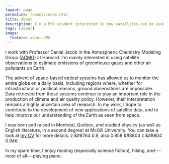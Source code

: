 ```yaml
---
layout: page
permalink: /about/index.html
title: About
description: I'm a PhD student interested in how satellites can be used to probe the atmospheres of Earth and other planets.
tags: [about]
image:
  feature: about.JPG
---
```


I work with Professor Daniel Jacob in the Atmospheric Chemistry Modeling Group ([ACMG](http://acmg.seas.harvard.edu/)) at Harvard. I'm mainly interested in using satellite observations to estimate emissions of greenhouse gases and other air pollutants on Earth. 

The advent of space-based optical systems has allowed us to monitor the entire globe on a daily basis, including regions where, whether for infrastructural or political reasons, ground observations are impossible. Data retrieved from these systems continue to play an important role in the production of climate and air quality policy. However, their interpretation remains a highly uncertain area of research. In my work, I hope to contribute to the development of new applications of satellite data, and to help improve our understanding of the Earth as seen from space.

I was born and raised in Montr&#233;al, Qu&#233;bec, and studied physics (as well as English literature, in a second degree) at McGill University. You can take a look at <a href="{{ site.url }}/cv.pdf">my CV</a> for more details. z &#8764 0.9, also 0.858 &#8804 z &#8804 0.946.

In my spare time, I enjoy reading (especially science fiction), hiking, and---most of all---playing piano. 

